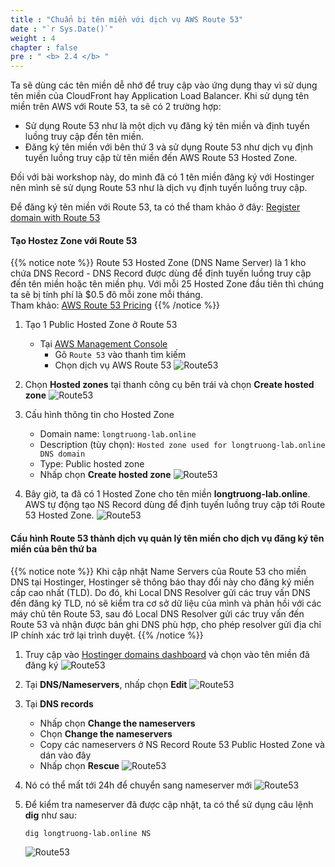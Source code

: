 ```yaml
---
title : "Chuẩn bị tên miền với dịch vụ AWS Route 53"
date : "`r Sys.Date()`"
weight : 4
chapter : false
pre : " <b> 2.4 </b> "
---
```


Ta sẽ dùng các tên miền dễ nhớ để truy cập vào ứng dụng thay vì sử dụng tên miền của CloudFront hay Application Load Balancer. Khi sử dụng tên miền trên AWS với Route 53, ta sẽ có 2 trường hợp:
- Sử dụng Route 53 như là một dịch vụ đăng ký tên miền và định tuyến luồng truy cập đến tên miền.
- Đăng ký tên miền với bên thứ 3 và sử dụng Route 53 như dịch vụ định tuyến luồng truy cập từ tên miền đến AWS Route 53 Hosted Zone.

Đối với bài workshop này, do mình đã có 1 tên miền đăng ký với Hostinger nên mình sẽ sử dụng Route 53 như là dịch vụ định tuyến luồng truy cập.

Để đăng ký tên miền với Route 53, ta có thể tham khảo ở đây: [Register domain with Route 53](https://docs.aws.amazon.com/Route53/latest/DeveloperGuide/domain-register.html)

#### Tạo Hostez Zone với Route 53

{{% notice note %}}
Route 53 Hosted Zone (DNS Name Server) là 1 kho chứa DNS Record - DNS Record được dùng để định tuyến luồng truy
cập đến tên miền hoặc tên miền phụ. Với mỗi 25 Hosted Zone đầu tiên thì chúng ta sẽ bị tính phí là $0.5 đô mỗi zone mỗi tháng.\
Tham khảo: [AWS Route 53 Pricing](https://aws.amazon.com/route53/pricing/)
{{% /notice %}}
1. Tạo 1 Public Hosted Zone ở Route 53
    + Tại [AWS Management Console](https://us-east-1.console.aws.amazon.com/console/home?region=us-east-1#)
      + Gõ ```Route 53``` vào thanh tìm kiếm
      + Chọn dịch vụ AWS Route 53
      ![Route53](/images/2-preparation/2.4-domain/001-route53.png?width=90pc)

2. Chọn **Hosted zones** tại thanh công cụ bên trái và chọn **Create hosted zone**
    ![Route53](/images/2-preparation/2.4-domain/002-route53.png?width=90pc)

3. Cấu hình thông tin cho Hosted Zone
    + Domain name: ```longtruong-lab.online```
    + Description (tùy chọn): ```Hosted zone used for longtruong-lab.online DNS domain```
    + Type: Public hosted zone
    + Nhấp chọn **Create hosted zone**
    ![Route53](/images/2-preparation/2.4-domain/003-route53.png?width=90pc)

4. Bây giờ, ta đã có 1 Hosted Zone cho tên miền **longtruong-lab.online**. AWS tự động tạo NS Record dùng để định tuyến luồng truy cập tới Route 53 Hosted Zone.
    ![Route53](/images/2-preparation/2.4-domain/004-route53.png?width=90pc)

#### Cấu hình Route 53 thành dịch vụ quản lý tên miền cho dịch vụ đăng ký tên miền của bên thứ ba
{{% notice note %}}
Khi cập nhật Name Servers của Route 53 cho miền DNS tại Hostinger, Hostinger sẽ thông báo thay đổi này cho đăng ký miền cấp cao nhất (TLD). Do đó, khi Local DNS Resolver gửi các truy vấn DNS đến đăng ký TLD, nó sẽ kiểm tra cơ sở dữ liệu của mình và phản hồi với các máy chủ tên Route 53, sau đó Local DNS Resolver gửi các truy vấn đến Route 53 và nhận được bản ghi DNS phù hợp, cho phép resolver gửi địa chỉ IP chính xác trở lại trình duyệt.
{{% /notice %}}

1. Truy cập vào [Hostinger domains dashboard](https://hpanel.hostinger.com/domains) và chọn vào tên miền đã đăng ký 
    ![Route53](/images/2-preparation/2.4-domain/005-route53.png?width=90pc)

2. Tại **DNS/Nameservers**, nhấp chọn **Edit**
    ![Route53](/images/2-preparation/2.4-domain/006-route53.png?width=90pc)

3. Tại **DNS records**
    + Nhấp chọn **Change the nameservers**
    + Chọn **Change the nameservers**
    + Copy các nameservers ở NS Record Route 53 Public Hosted Zone và dán vào đây 
    + Nhấp chọn **Rescue**
    ![Route53](/images/2-preparation/2.4-domain/007-route53.png?width=90pc)

4. Nó có thể mất tới 24h để chuyển sang nameserver mới
    ![Route53](/images/2-preparation/2.4-domain/008-route53.png?width=90pc)

5. Để kiểm tra nameserver đã được cập nhật, ta có thể sử dụng câu lệnh **dig** như sau:
    ```bash
    dig longtruong-lab.online NS
    ```
    ![Route53](/images/2-preparation/2.4-domain/009-route53.png?width=40pc)